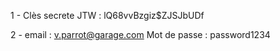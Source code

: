 1 - Clès secrete JTW : lQ68vvBzgiz$ZJSJbUDf

2 - email : v.parrot@garage.com Mot de passe : password1234
